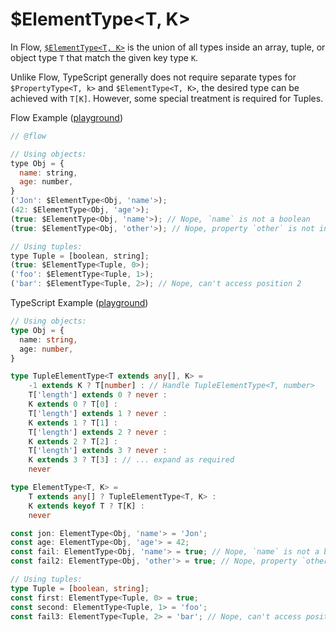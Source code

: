 # $ElementType&lt;T, K&gt;

In Flow, [`$ElementType<T, K>`](https://flow.org/en/docs/types/utilities/#toc-elementtype) is the union of all types inside an array, tuple, or object type `T` that match the given key type `K`.

Unlike Flow, TypeScript generally does not require separate types for `$PropertyType<T, k>` and `$ElementType<T, K>`, the desired type can be achieved with `T[K]`. However, some special treatment is required for Tuples.

Flow Example ([playground](https://flow.org/try/#0PTAEAEDMBsHsHcBQiSgKoGcCWA7A5qLAEYBWApgMYAuGAXIlQJ4AOZoA8qaALygDeiUKBwBDALZlaoDFQBOuPABpBoEXknCArmKJlZygL6IAFAHIAUrBympAEgCi0MhJxUAKizIAeTiUWhTUQlTAD4ASgBuEwAWACY7R2cyVw9WH1J-UzUyUMiTOU0NBycXd090vwCgnPCI0FQAOVhWfwADatbQLAxhWCpVUCJYWCcRHHzZQoSS5LK030y+gAs9XLrG5rJ-ZllN2SZQVuW9Tu7e-twOUmRUTAVQKk1mJzoGT1A3J6ceUABtIZGZDG-hk8nwAF0osYCkVEqVUt5Ps8tqAAAy1EymSDDGygYpJFLlJFOfwARgxZiIIlkuPx8KJXxRsVq9TATRaoAoY1M-REFAoZAwPWYsGwVCwVlAsSAA))

```javascript
// @flow

// Using objects:
type Obj = {
  name: string,
  age: number,
}
('Jon': $ElementType<Obj, 'name'>);
(42: $ElementType<Obj, 'age'>);
(true: $ElementType<Obj, 'name'>); // Nope, `name` is not a boolean
(true: $ElementType<Obj, 'other'>); // Nope, property `other` is not in Obj

// Using tuples:
type Tuple = [boolean, string];
(true: $ElementType<Tuple, 0>);
('foo': $ElementType<Tuple, 1>);
('bar': $ElementType<Tuple, 2>); // Nope, can't access position 2
```

TypeScript Example ([playground](https://agentcooper.github.io/typescript-play/#code/PTAEFUGcEsDsHNQHsBGArApgYwC6QFwBQOAngA4agDy6oAvKAN6GiiwCGAthvqJDgCc48ADQtQ7eDzYBXTigwCxAX0LFylACoyyAGwwBRfd1g5NGgDybQGAB44MsACaQJsEgG0AuiNABpAD56cVYAWgBGG3tHF39QAH5QTQ9YOQUBL1BeEFAACXZnfSSdfSMMEzNLTV9U+UUAkKSPAHJ9BBwAC2bMuwdnVwAGBLYMADdFLMa-KL7YocTkgcyiVlZk1sd4Tu6ZmNdIxNgxiZXV6d690AOm8OXG9batrp7o-tAAJmGj8YFJ1biLm9PgsPO87v8Hptti9Zq4AMxfY6-U6sc6vWIIkFw5agHIAOgJUTIBScElcAgwAEcZNAKU5Gt9FGpSBRQGUKuYKFZfIFghDdm8Cp5MgsSoZjI5Klzqv4giiAejXABrDAkJAAMySw2SfnBq0ZAjUWCQsH4oDQJt47MlnIwFhoaF8zQ43GaQQYzQAUibmgBuQjG004CRSK0S0y2+3oJ2SDBu+igAAs739gbN6vY0F0YfKNssDqdLrj7tAghkGF9uLAADkkBRfAADIsN0DQVywJDB9igFBIJD6AoBk3pzO6d45jn56OgZqdjqKeMMMsVqugWv10BkAR1xSkUANueKFtttid1uwajoNQ5KDCUtigjqVnaPSUBgeXv9jAFXz8IQILxU2HYN1VpfgJzzaUxV8AYS2XICgz4bATScCCIyqaCrhLZp1T7P0h0QjMszhNCpTtF99F8d5sJQdgBD9Vd1wwXwsAKZouywLAMEgVwyCQGAcGgE0PkIIA))

```typescript
// Using objects:
type Obj = {
  name: string,
  age: number,
}

type TupleElementType<T extends any[], K> =
    -1 extends K ? T[number] : // Handle TupleElementType<T, number>
    T['length'] extends 0 ? never :
    K extends 0 ? T[0] :
    T['length'] extends 1 ? never :
    K extends 1 ? T[1] :
    T['length'] extends 2 ? never :
    K extends 2 ? T[2] :
    T['length'] extends 3 ? never :
    K extends 3 ? T[3] : // ... expand as required
    never

type ElementType<T, K> =
    T extends any[] ? TupleElementType<T, K> :
    K extends keyof T ? T[K] :
    never

const jon: ElementType<Obj, 'name'> = 'Jon';
const age: ElementType<Obj, 'age'> = 42;
const fail: ElementType<Obj, 'name'> = true; // Nope, `name` is not a boolean
const fail2: ElementType<Obj, 'other'> = true; // Nope, property `other` is not in Obj

// Using tuples:
type Tuple = [boolean, string];
const first: ElementType<Tuple, 0> = true;
const second: ElementType<Tuple, 1> = 'foo';
const fail3: ElementType<Tuple, 2> = 'bar'; // Nope, can't access position 2
```
